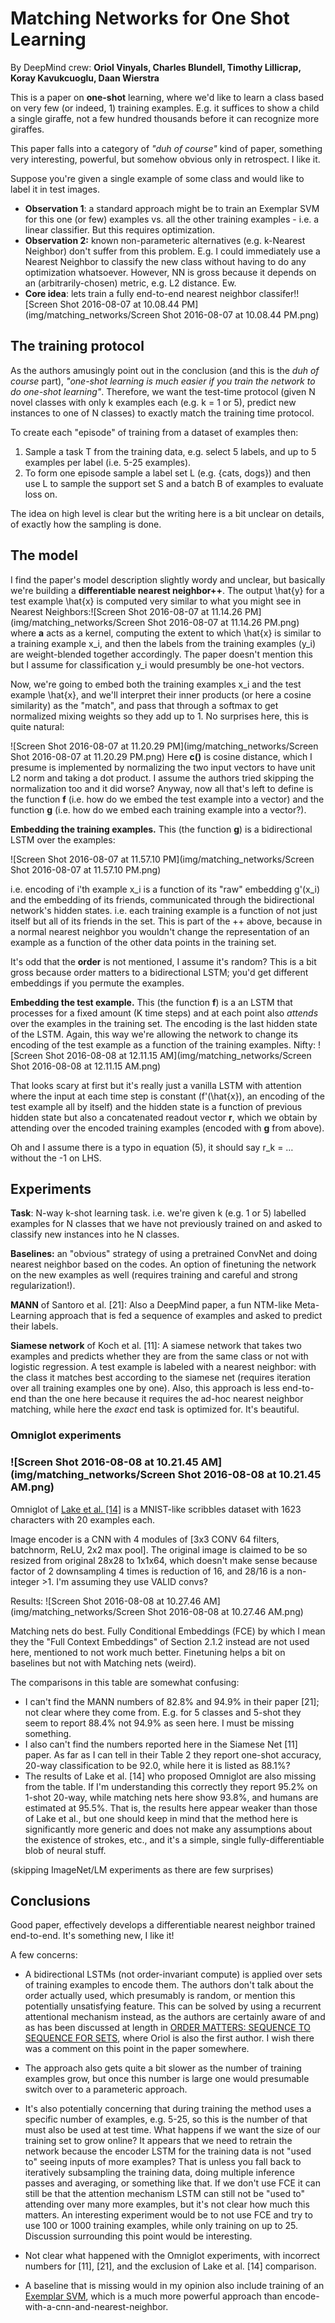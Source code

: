 # Matching Networks for One Shot Learning

By DeepMind crew: **Oriol Vinyals, Charles Blundell, Timothy Lillicrap, Koray Kavukcuoglu, Daan Wierstra**

This is a paper on **one-shot** learning, where we'd like to learn a class based on very few (or indeed, 1) training examples. E.g. it suffices to show a child a single giraffe, not a few hundred thousands before it can recognize more giraffes.

This paper falls into a category of *"duh of course"* kind of paper, something very interesting, powerful, but somehow obvious only in retrospect. I like it.

Suppose you're given a single example of some class and would like to label it in test images.

- **Observation 1**: a standard approach might be to train an Exemplar SVM for this one (or few) examples vs. all the other training examples - i.e. a linear classifier. But this requires optimization.
- **Observation 2:** known non-parameteric alternatives (e.g. k-Nearest Neighbor) don't suffer from this problem. E.g. I could immediately use a Nearest Neighbor to classify the new class without having to do any optimization whatsoever. However, NN is gross because it depends on an (arbitrarily-chosen) metric, e.g. L2 distance. Ew.
- **Core idea**: lets train a fully end-to-end nearest neighbor classifer!![Screen Shot 2016-08-07 at 10.08.44 PM](img/matching_networks/Screen Shot 2016-08-07 at 10.08.44 PM.png)

## The training protocol

As the authors amusingly point out in the conclusion (and this is the *duh of course* part), *"one-shot learning is much easier if you train the network to do one-shot learning"*. Therefore, we want the test-time protocol (given N novel classes with only k examples each (e.g. k = 1 or 5), predict new instances to one of N classes) to exactly match the training time protocol.

To create each "episode" of training from a dataset of examples then:

1. Sample a task T from the training data, e.g. select 5 labels, and up to 5 examples per label (i.e. 5-25 examples).
2. To form one episode sample a label set L (e.g. {cats, dogs}) and then use L to sample the support set S and a batch B of examples to evaluate loss on.

The idea on high level is clear but the writing here is a bit unclear on details, of exactly how the sampling is done.

## The model

I find the paper's model description slightly wordy and unclear, but basically we're building a **differentiable nearest neighbor++**. The output \hat{y} for a test example \hat{x} is computed very similar to what you might see in Nearest Neighbors:![Screen Shot 2016-08-07 at 11.14.26 PM](img/matching_networks/Screen Shot 2016-08-07 at 11.14.26 PM.png)
where **a** acts as a kernel, computing the extent to which \hat{x} is similar to a training example x_i, and then the labels from the training examples (y_i) are weight-blended together accordingly. The paper doesn't mention this but I assume for classification y_i would presumbly be one-hot vectors.

Now, we're going to embed both the training examples x_i and the test example \hat{x}, and we'll interpret their inner products (or here a cosine similarity) as the "match", and pass that through a softmax to get normalized mixing weights so they add up to 1. No surprises here, this is quite natural:

![Screen Shot 2016-08-07 at 11.20.29 PM](img/matching_networks/Screen Shot 2016-08-07 at 11.20.29 PM.png)
Here **c()** is cosine distance, which I presume is implemented by normalizing the two input vectors to have unit L2 norm and taking a dot product. I assume the authors tried skipping the normalization too and it did worse? Anyway, now all that's left to define is the function **f** (i.e. how do we embed the test example into a vector) and the function **g** (i.e. how do we embed each training example into a vector?).

**Embedding the training examples.** This (the function **g**) is a bidirectional LSTM over the examples:

 ![Screen Shot 2016-08-07 at 11.57.10 PM](img/matching_networks/Screen Shot 2016-08-07 at 11.57.10 PM.png)

i.e. encoding of i'th example x_i is a function of its "raw" embedding g'(x_i) and the embedding of its friends, communicated through the bidirectional network's hidden states. i.e. each training example is a function of not just itself but all of its friends in the set. This is part of the ++ above, because in a normal nearest neighbor you wouldn't change the representation of an example as a function of the other data points in the training set.

It's odd that the **order** is not mentioned, I assume it's random? This is a bit gross because order matters to a bidirectional LSTM; you'd get different embeddings if you permute the examples. 

**Embedding the test example.** This (the function **f**) is a an LSTM that processes for a fixed amount (K time steps) and at each point also *attends* over the examples in the training set. The encoding is the last hidden state of the LSTM. Again, this way we're allowing the network to change its encoding of the test example as a function of the training examples. Nifty: ![Screen Shot 2016-08-08 at 12.11.15 AM](img/matching_networks/Screen Shot 2016-08-08 at 12.11.15 AM.png)

That looks scary at first but it's really just a vanilla LSTM with attention where the input at each time step is constant (f'(\hat{x}), an encoding of the test example all by itself) and the hidden state is a function of previous hidden state but also a concatenated readout vector **r**, which we obtain by attending over the encoded training examples (encoded with **g** from above).

Oh and I assume there is a typo in equation (5), it should say r_k = … without the -1 on LHS. 



## Experiments

**Task**: N-way k-shot learning task. i.e. we're given k (e.g. 1 or 5) labelled examples for N classes that we have not previously trained on and asked to classify new instances into he N classes.

**Baselines:** an "obvious" strategy of using a pretrained ConvNet and doing nearest neighbor based on the codes. An option of finetuning the network on the new examples as well (requires training and careful and strong regularization!).

**MANN** of Santoro et al. [21]: Also a DeepMind paper, a fun NTM-like Meta-Learning approach that is fed a sequence of examples and asked to predict their labels.

**Siamese network** of Koch et al. [11]: A siamese network that takes two examples and predicts whether they are from the same class or not with logistic regression. A test example is labeled with a nearest neighbor: with the class it matches best according to the siamese net (requires iteration over all training examples one by one). Also, this approach is less end-to-end than the one here because it requires the ad-hoc nearest neighbor matching, while here the *exact* end task is optimized for. It's beautiful.



### Omniglot experiments 

### ![Screen Shot 2016-08-08 at 10.21.45 AM](img/matching_networks/Screen Shot 2016-08-08 at 10.21.45 AM.png)

Omniglot of [Lake et al. [14]](http://www.cs.toronto.edu/~rsalakhu/papers/LakeEtAl2015Science.pdf) is a MNIST-like scribbles dataset with 1623 characters with 20 examples each.

Image encoder is a CNN with 4 modules of [3x3 CONV 64 filters, batchnorm, ReLU, 2x2 max pool]. The original image is claimed to be so resized from original 28x28 to 1x1x64, which doesn't make sense because factor of 2 downsampling 4 times is reduction of 16, and 28/16 is a non-integer >1. I'm assuming they use VALID convs?

Results: ![Screen Shot 2016-08-08 at 10.27.46 AM](img/matching_networks/Screen Shot 2016-08-08 at 10.27.46 AM.png)

Matching nets do best. Fully Conditional Embeddings (FCE) by which I mean they the "Full Context Embeddings" of Section 2.1.2 instead are not used here, mentioned to not work much better. Finetuning helps a bit on baselines but not with Matching nets (weird).

The comparisons in this table are somewhat confusing:

- I can't find the MANN numbers of 82.8% and 94.9% in their paper [21]; not clear where they come from. E.g. for 5 classes and 5-shot they seem to report 88.4% not 94.9% as seen here. I must be missing something.
- I also can't find the numbers reported here in the Siamese Net [11] paper. As far as I can tell in their Table 2 they report one-shot accuracy, 20-way classification to be 92.0, while here it is listed as 88.1%?
- The results of Lake et al. [14] who proposed Omniglot are also missing from the table. If I'm understanding this correctly they report 95.2% on 1-shot 20-way, while matching nets here show 93.8%, and humans are estimated at 95.5%. That is, the results here appear weaker than those of Lake et al., but one should keep in mind that the method here is significantly more generic and does not make any assumptions about the existence of strokes, etc., and it's a simple, single fully-differentiable blob of neural stuff.

(skipping ImageNet/LM experiments as there are few surprises)

## Conclusions

Good paper, effectively develops a differentiable nearest neighbor trained end-to-end. It's something new, I like it!

A few concerns: 

- A bidirectional LSTMs (not order-invariant compute) is applied over sets of training examples to encode them. The authors don't talk about the order actually used, which presumably is random, or mention this potentially unsatisfying feature. This can be solved by using a recurrent attentional mechanism instead, as the authors are certainly aware of and as has been discussed at length in [ORDER MATTERS: SEQUENCE TO SEQUENCE FOR SETS](https://arxiv.org/abs/1511.06391), where Oriol is also the first author. I wish there was a comment on this point in the paper somewhere.

- The approach also gets quite a bit slower as the number of training examples grow, but once this number is large one would presumable switch over to a parameteric approach.

- It's also potentially concerning that during training the method uses a specific number of examples, e.g. 5-25, so this is the number of that must also be used at test time. What happens if we want the size of our training set to grow online? It appears that we need to retrain the network because the encoder LSTM for the training data is not "used to" seeing inputs of more examples? That is unless you fall back to iteratively subsampling the training data, doing multiple inference passes and averaging, or something like that. If we don't use FCE it can still be that the attention mechanism LSTM can still not be "used to" attending over many more examples, but it's not clear how much this matters. An interesting experiment would be to not use FCE and try to use 100 or 1000 training examples, while only training on up to 25. Discussion surrounding this point would be interesting.

- Not clear what happened with the Omniglot experiments, with incorrect numbers for [11], [21], and the exclusion of Lake et al. [14] comparison.

- A baseline that is missing would in my opinion also include training of an [Exemplar SVM](https://www.cs.cmu.edu/~tmalisie/projects/iccv11/), which is a much more powerful approach than encode-with-a-cnn-and-nearest-neighbor.

  ​